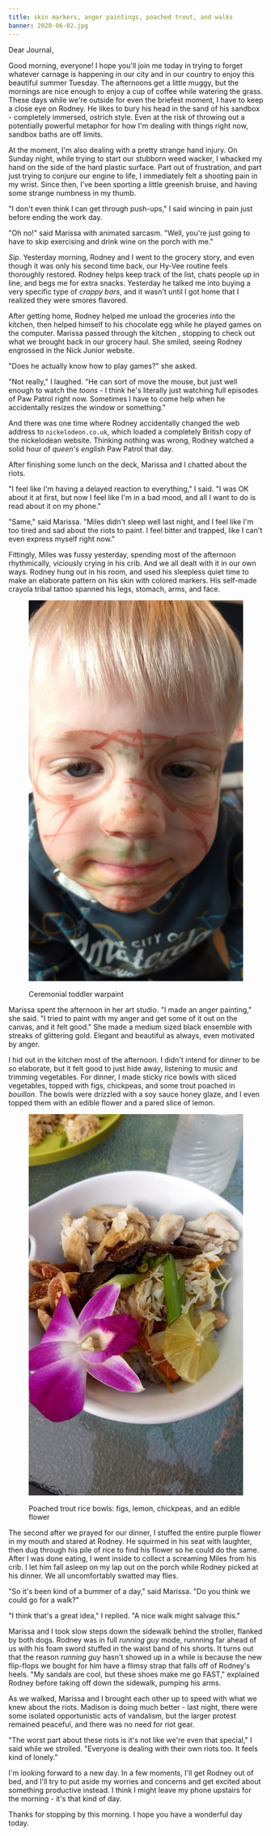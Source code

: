 ```yaml
---
title: skin markers, anger paintings, poached trout, and walks
banner: 2020-06-02.jpg
---
```


Dear Journal,

Good morning, everyone!  I hope you'll join me today in trying to
forget whatever carnage is happening in our city and in our country to
enjoy this beautiful summer Tuesday.  The afternoons get a little
muggy, but the mornings are nice enough to enjoy a cup of coffee while
watering the grass.  These days while we're outside for even the
briefest moment, I have to keep a close eye on Rodney.  He likes to
bury his head in the sand of his sandbox - completely immersed,
ostrich style.  Even at the risk of throwing out a potentially
powerful metaphor for how I'm dealing with things right now, sandbox
baths are off limits.

At the moment, I'm also dealing with a pretty strange hand injury.  On
Sunday night, while trying to start our stubborn weed wacker, I
whacked my hand on the side of the hard plastic surface.  Part out of
frustration, and part just trying to conjure our engine to life, I
immediately felt a shooting pain in my wrist.  Since then, I've been
sporting a little greenish bruise, and having some strange numbness in
my thumb.

"I don't even think I can get through push-ups," I said wincing in
pain just before ending the work day.

"Oh no!" said Marissa with animated sarcasm.  "Well, you're just going
to have to skip exercising and drink wine on the porch with me."

_Sip_.  Yesterday morning, Rodney and I went to the grocery story, and
even though it was only his second time back, our Hy-Vee routine feels
thoroughly restored.  Rodney helps keep track of the list, chats
people up in line, and begs me for extra snacks.  Yesterday he talked
me into buying a very specific type of _crappy bars_, and it wasn't
until I got home that I realized they were smores flavored.

After getting home, Rodney helped me unload the groceries into the
kitchen, then helped himself to his chocolate egg while he played
games on the computer.  Marissa passed through the kitchen , stopping
to check out what we brought back in our grocery haul.  She smiled,
seeing Rodney engrossed in the Nick Junior website.

"Does he actually know how to play games?" she asked.

"Not really," I laughed.  "He can sort of move the mouse, but just
well enough to watch the _toons_ - I think he's literally just
watching full episodes of Paw Patrol right now.  Sometimes I have to
come help when he accidentally resizes the window or something."

And there was one time where Rodney accidentally changed the web
address to `nickelodeon.co.uk`, which loaded a completely British copy
of the nickelodean website.  Thinking nothing was wrong, Rodney
watched a solid hour of _queen's english_ Paw Patrol that day.

After finishing some lunch on the deck, Marissa and I chatted about
the riots.

"I feel like I'm having a delayed reaction to everything," I said.  "I
was OK about it at first, but now I feel like I'm in a bad mood, and
all I want to do is read about it on my phone."

"Same," said Marissa.  "Miles didn't sleep well last night, and I feel
like I'm too tired and sad about the riots to paint.  I feel bitter
and trapped, like I can't even express myself right now."

Fittingly, Miles was fussy yesterday, spending most of the afternoon
rhythmically, viciously crying in his crib.  And we all dealt with it
in our own ways.  Rodney hung out in his room, and used his sleepless
quiet time to make an elaborate pattern on his skin with colored
markers.  His self-made crayola tribal tattoo spanned his legs,
stomach, arms, and face.

<figure>
  <a href="/images/warpaint.jpg">
    <img alt="warpaint" src="/images/warpaint.jpg"/>
  </a>
  <figcaption>
    <p>Ceremonial toddler warpaint</p>
  </figcaption>
</figure>

Marissa spent the afternoon in her art studio.  "I made an anger
painting," she said.  "I tried to paint with my anger and get some of
it out on the canvas, and it felt good."  She made a medium sized
black ensemble with streaks of glittering gold.  Elegant and beautiful
as always, even motivated by anger.

I hid out in the kitchen most of the afternoon.  I didn't intend for
dinner to be so elaborate, but it felt good to just hide away,
listening to music and trimming vegetables.  For dinner, I made sticky
rice bowls with sliced vegetables, topped with figs, chickpeas, and
some trout poached in _bouillon_.  The bowls were drizzled with a soy
sauce honey glaze, and I even topped them with an edible flower and a
pared slice of lemon.

<figure>
  <a href="/images/fancy-meal.jpg">
    <img alt="fancy meal" src="/images/fancy-meal.jpg"/>
  </a>
  <figcaption>
    <p>Poached trout rice bowls: figs, lemon, chickpeas, and an edible flower</p>
  </figcaption>
</figure>

The second after we prayed for our dinner, I stuffed the entire purple
flower in my mouth and stared at Rodney.  He squirmed in his seat with
laughter, then dug through his pile of rice to find his flower so he
could do the same.  After I was done eating, I went inside to collect
a screaming Miles from his crib.  I let him fall asleep on my lap out
on the porch while Rodney picked at his dinner.  We all uncomfortably
swatted may flies.

"So it's been kind of a bummer of a day," said Marissa.  "Do you think
we could go for a walk?"

"I think that's a great idea," I replied.  "A nice walk might salvage
this."

Marissa and I took slow steps down the sidewalk behind the stroller,
flanked by both dogs.  Rodney was in full _running guy_ mode, runnning
far ahead of us with his foam sword stuffed in the waist band of his
shorts.  It turns out that the reason _running guy_ hasn't showed up
in a while is because the new flip-flops we bought for him have a
flimsy strap that falls off of Rodney's heels.  "My sandals are cool,
but these shoes make me go FAST," explained Rodney before taking off
down the sidewalk, pumping his arms.

As we walked, Marissa and I brought each other up to speed with what
we knew about the riots.  Madison is doing much better - last night,
there were some isolated opportunistic acts of vandalism, but the
larger protest remained peaceful, and there was no need for riot gear.

"The worst part about these riots is it's not like we're even that
special," I said while we strolled.  "Everyone is dealing with their
own riots too.  It feels kind of lonely."

I'm looking forward to a new day.  In a few moments, I'll get Rodney
out of bed, and I'll try to put aside my worries and concerns and get
excited about something productive instead.  I think I might leave my
phone upstairs for the morning - it's that kind of day.

Thanks for stopping by this morning.  I hope you have a wonderful day
today.
